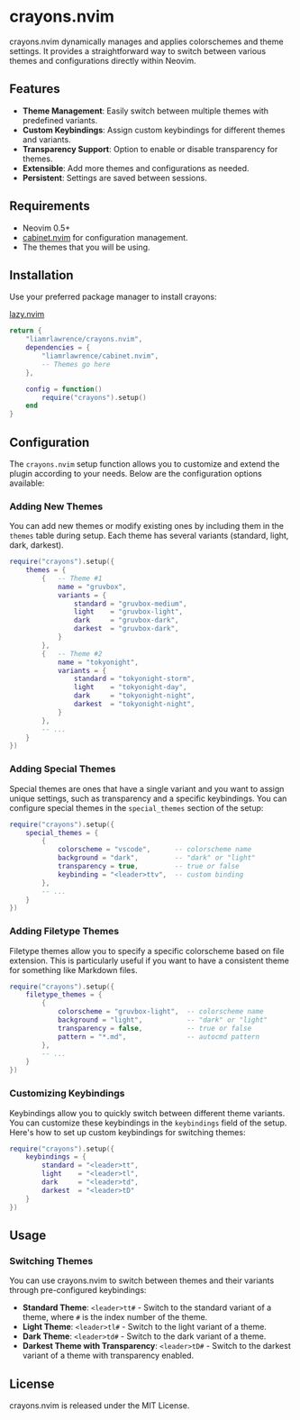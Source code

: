 # crayons.nvim
crayons.nvim dynamically manages and applies colorschemes and theme settings. It provides a straightforward way to switch between various themes and configurations directly within Neovim.

## Features
- **Theme Management**: Easily switch between multiple themes with predefined variants.
- **Custom Keybindings**: Assign custom keybindings for different themes and variants.
- **Transparency Support**: Option to enable or disable transparency for themes.
- **Extensible**: Add more themes and configurations as needed.
- **Persistent**: Settings are saved between sessions.

## Requirements
- Neovim 0.5+
- [cabinet.nvim](https://github.com/liamrlawrence/cabinet.nvim) for configuration management.
- The themes that you will be using.

## Installation
Use your preferred package manager to install crayons:

[lazy.nvim](https://github.com/folke/lazy.nvim)
```lua
return {
    "liamrlawrence/crayons.nvim",
    dependencies = {
        "liamrlawrence/cabinet.nvim",
        -- Themes go here
    },

    config = function()
        require("crayons").setup()
    end
}
```


## Configuration
The `crayons.nvim` setup function allows you to customize and extend the plugin according to your needs. Below are the configuration options available:

### Adding New Themes
You can add new themes or modify existing ones by including them in the `themes` table during setup. Each theme has several variants (standard, light, dark, darkest).
```lua
require("crayons").setup({
    themes = {
        {   -- Theme #1
            name = "gruvbox",
            variants = {
                standard = "gruvbox-medium",
                light    = "gruvbox-light",
                dark     = "gruvbox-dark",
                darkest  = "gruvbox-dark",
            }
        },
        {   -- Theme #2
            name = "tokyonight",
            variants = {
                standard = "tokyonight-storm",
                light    = "tokyonight-day",
                dark     = "tokyonight-night",
                darkest  = "tokyonight-night",
            }
        },
        -- ...
    }
})
```

### Adding Special Themes
Special themes are ones that have a single variant and you want to assign unique settings, such as transparency and a specific keybindings. You can configure special themes in the `special_themes` section of the setup:
```lua
require("crayons").setup({
    special_themes = {
        {
            colorscheme = "vscode",      -- colorscheme name
            background = "dark",         -- "dark" or "light"
            transparency = true,         -- true or false
            keybinding = "<leader>ttv",  -- custom binding
        },
        -- ...
    }
})
```

### Adding Filetype Themes
Filetype themes allow you to specify a specific colorscheme based on file extension. This is particularly useful if you want to have a consistent theme for something like Markdown files.
```lua
require("crayons").setup({
    filetype_themes = {
        {
            colorscheme = "gruvbox-light",  -- colorscheme name
            background = "light",           -- "dark" or "light"
            transparency = false,           -- true or false
            pattern = "*.md",               -- autocmd pattern
        },
        -- ...
    }
})
```

### Customizing Keybindings
Keybindings allow you to quickly switch between different theme variants. You can customize these keybindings in the `keybindings` field of the setup. Here's how to set up custom keybindings for switching themes:
```lua
require("crayons").setup({
    keybindings = {
        standard = "<leader>tt",
        light    = "<leader>tl",
        dark     = "<leader>td",
        darkest  = "<leader>tD"
    }
})
```

## Usage
### Switching Themes
You can use crayons.nvim to switch between themes and their variants through pre-configured keybindings:

-   **Standard Theme**: `<leader>tt#` - Switch to the standard variant of a theme, where `#` is the index number of the theme.
-   **Light Theme**: `<leader>tl#` - Switch to the light variant of a theme.
-   **Dark Theme**: `<leader>td#` - Switch to the dark variant of a theme.
-   **Darkest Theme with Transparency**: `<leader>tD#` - Switch to the darkest variant of a theme with transparency enabled.

## License
crayons.nvim is released under the MIT License.

